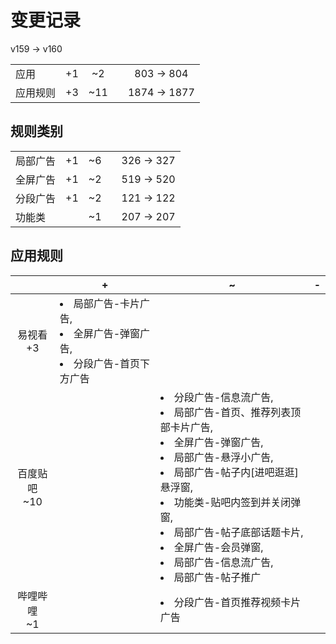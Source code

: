 # 变更记录

v159 -> v160

||||||
|-|:-:|:-:|:-:|:-:|
|应用|+1|~2||803 -> 804|
|应用规则|+3|~11||1874 -> 1877|

## 规则类别

||||||
|-|:-:|:-:|:-:|:-:|
|局部广告|+1|~6||326 -> 327|
|全屏广告|+1|~2||519 -> 520|
|分段广告|+1|~2||121 -> 122|
|功能类||~1||207 -> 207|

## 应用规则

||+|~|-|
|:-:|-|-|-|
|易视看<br>+3|<li>局部广告-卡片广告,<li>全屏广告-弹窗广告,<li>分段广告-首页下方广告|||
|百度贴吧<br>~10||<li>分段广告-信息流广告,<li>局部广告-首页、推荐列表顶部卡片广告,<li>全屏广告-弹窗广告,<li>局部广告-悬浮小广告,<li>局部广告-帖子内[进吧逛逛]悬浮窗,<li>功能类-贴吧内签到并关闭弹窗,<li>局部广告-帖子底部话题卡片,<li>全屏广告-会员弹窗,<li>局部广告-信息流广告,<li>局部广告-帖子推广||
|哔哩哔哩<br>~1||<li>分段广告-首页推荐视频卡片广告||
